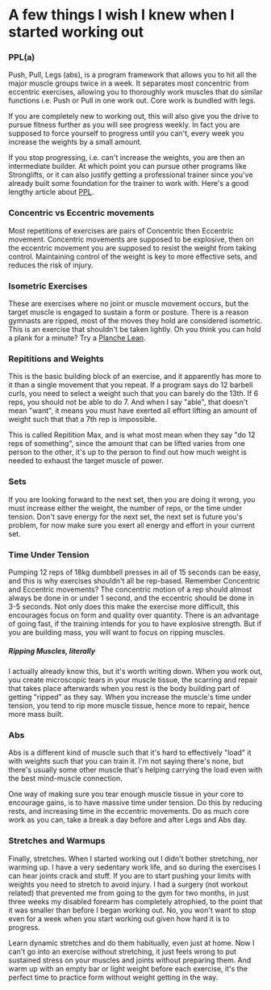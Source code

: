 # A few things I wish I knew when I started working out

### PPL(a)

Push, Pull, Legs (abs), is a program framework that allows you to hit all the major muscle groups twice in a week. It separates most concentric from eccentric exercises, allowing you to thoroughly work muscles that do similar functions i.e. Push or Pull in one work out. Core work is bundled with legs.

If you are completely new to working out, this will also give you the drive to pursue fitness further as you will see progress weekly. In fact you are supposed to force yourself to progress until you can't, every week you increase the weights by a small amount.

If you stop progressing, i.e. can't increase the weights, you are then an intermediate builder. At which point you can pursue other programs like Stronglifts, or it can also justify getting a professional trainer since you've already built some foundation for the trainer to work with. Here's a good lengthy article about [PPL](https://www.reddit.com/r/Fitness/comments/37ylk5/a_linear_progression_based_ppl_program_for/).

### Concentric vs Eccentric movements

Most repetitions of exercises are pairs of Concentric then Eccentric movement. Concentric movements are supposed to be explosive, then on the eccentric movement you are supposed to resist the weight from taking control. Maintaining control of the weight is key to more effective sets, and reduces the risk of injury.

### Isometric Exercises

These are exercises where no joint or muscle movement occurs, but the target muscle is engaged to sustain a form or posture. There is a reason gymnasts are ripped, most of the moves they hold are considered isometric. This is an exercise that shouldn't be taken lightly. Oh you think you can hold a plank for a minute? Try a [Planche Lean](https://www.youtube.com/watch?v=liXL9oE3KzE).

### Repititions and Weights

This is the basic building block of an exercise, and it apparently has more to it than a single movement that you repeat. If a program says do 12 barbell curls, you need to select a weight such that you can barely do the 13th. If 6 reps, you should not be able to do 7. And when I say "able", that doesn't mean "want", it means you must have exerted all effort lifting an amount of weight such that that a 7th rep is impossible.

This is called Repitition Max, and is what most mean when they say "do 12 reps of something", since the amount that can be lifted varies from one person to the other, it's up to the person to find out how much weight is needed to exhaust the target muscle of power. 

### Sets

If you are looking forward to the next set, then you are doing it wrong, you must increase either the weight, the number of reps, or the time under tension. Don't save energy for the next set, the next set is future you's problem, for now make sure you exert all energy and effort in your current set.

### Time Under Tension

Pumping 12 reps of 18kg dumbbell presses in all of 15 seconds can be easy, and this is why exercises shouldn't all be rep-based. Remember Concentric and Eccentric movements? The concentric motion of a rep should almost always be done in or under 1 second, and the eccentric should be done in 3-5 seconds. Not only does this make the exercise more difficult, this encourages focus on form and quality over quantity. There is an advantage of going fast, if the training intends for you to have explosive strength. But if you are building mass, you will want to focus on ripping muscles.

##### Ripping Muscles, literally

I actually already know this, but it's worth writing down. When you work out, you create microscopic tears in your muscle tissue, the scarring and repair that takes place afterwards when you rest is the body building part of getting "ripped" as they say. When you increase the muscle's time under tension, you tend to rip more muscle tissue, hence more to repair, hence more mass built. 

### Abs

Abs is a different kind of muscle such that it's hard to effectively "load" it with weights such that you can train it. I'm not saying there's none, but there's usually some other muscle that's helping carrying the load even with the best mind-muscle connection. 

One way of making sure you tear enough muscle tissue in your core to encourage gains, is to have massive time under tension. Do this by reducing rests, and increasing time in the eccentric movements. Do as much core work as you can, take a break a day before and after Legs and Abs day. 

### Stretches and Warmups

Finally, stretches. When I started working out I didn't bother stretching, nor warming up. I have a very sedentary work life, and so during the exercises I can hear joints crack and stuff. If you are to start pushing your limits with weights you need to stretch to avoid injury. I had a surgery (not workout related) that prevented me from going to the gym for two months, in just three weeks my disabled forearm has completely atrophied, to the point that it was smaller than before I began working out. No, you won't want to stop even for a week when you start working out given how hard it is to progress.

Learn dynamic stretches and do them habitually, even just at home. Now I can't go into an exercise without stretching, it just feels wrong to put sustained stress on your muscles and joints without preparing them. And warm up with an empty bar or light weight before each exercise, it's the perfect time to practice form without weight getting in the way.

